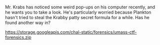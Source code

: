 Mr. Krabs has noticed some weird pop-ups on his computer recently, and he wants you to take a look. He's particularly worried because Plankton hasn't tried to steal the Krabby patty secret formula for a while. Has he found another way in?

https://storage.googleapis.com/chal-static/forensics/umass-ctf-forensics.zip
